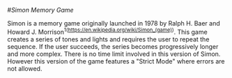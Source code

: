 #_Simon Memory Game_

Simon is a memory game originally launched in 1978 by Ralph H. Baer and Howard J. Morrison<sup>1(<https://en.wikipedia.org/wiki/Simon_(game)>)</sup>.
This game creates a series of tones and lights and requires the user to repeat the sequence. If the user succeeds, the series becomes progressively longer and more complex. There is no time limit involved in this version of Simon. However this version of the game features a "Strict Mode" where errors are not allowed.
